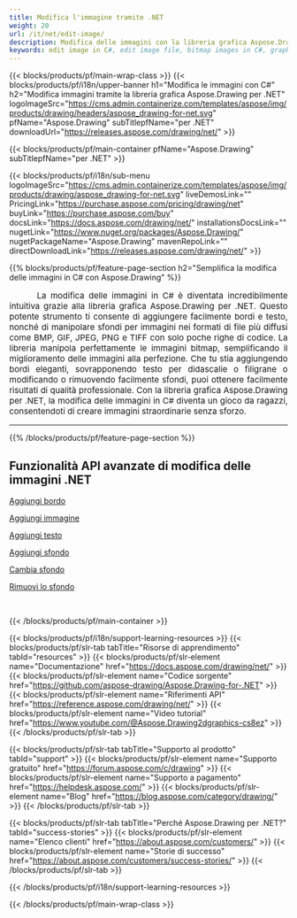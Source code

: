 ```yaml
---
title: Modifica l'immagine tramite .NET
weight: 20
url: /it/net/edit-image/
description: Modifica delle immagini con la libreria grafica Aspose.Drawing per .NET (C#) per aggiungere bordi all'immagine, testo e modificare o rimuovere lo sfondo
keywords: edit image in C#, edit image file, bitmap images in C#, graphic library per .NET, add image, add border, Aggiungi testo, add background, change background, remove background
---
```


{{< blocks/products/pf/main-wrap-class >}}
{{< blocks/products/pf/i18n/upper-banner h1="Modifica le immagini con C#" h2="Modifica immagini tramite la libreria grafica Aspose.Drawing per .NET" logoImageSrc="https://cms.admin.containerize.com/templates/aspose/img/products/drawing/headers/aspose_drawing-for-net.svg" pfName="Aspose.Drawing" subTitlepfName="per .NET" downloadUrl="https://releases.aspose.com/drawing/net/" >}}

{{< blocks/products/pf/main-container pfName="Aspose.Drawing" subTitlepfName="per .NET" >}}

{{< blocks/products/pf/i18n/sub-menu logoImageSrc="https://cms.admin.containerize.com/templates/aspose/img/products/drawing/aspose_drawing-for-net.svg" liveDemosLink="" PricingLink="https://purchase.aspose.com/pricing/drawing/net" buyLink="https://purchase.aspose.com/buy" docsLink="https://docs.aspose.com/drawing/net/" installationsDocsLink="" nugetLink="https://www.nuget.org/packages/Aspose.Drawing/" nugetPackageName="Aspose.Drawing" mavenRepoLink="" directDownloadLink="https://releases.aspose.com/drawing/net/" >}}

{{% blocks/products/pf/feature-page-section  h2="Semplifica la modifica delle immagini in C# con Aspose.Drawing" %}}
<p align="justify" style="text-indent:50px;font-size:15px;" id="overview" name="overview">
La modifica delle immagini in C# è diventata incredibilmente intuitiva grazie alla libreria grafica Aspose.Drawing per .NET. Questo potente strumento ti consente di aggiungere facilmente bordi e testo, nonché di manipolare sfondi per immagini nei formati di file più diffusi come BMP, GIF, JPEG, PNG e TIFF con solo poche righe di codice. La libreria manipola perfettamente le immagini bitmap, semplificando il miglioramento delle immagini alla perfezione. Che tu stia aggiungendo bordi eleganti, sovrapponendo testo per didascalie o filigrane o modificando o rimuovendo facilmente sfondi, puoi ottenere facilmente risultati di qualità professionale. Con la libreria grafica Aspose.Drawing per .NET, la modifica delle immagini in C# diventa un gioco da ragazzi, consentendoti di creare immagini straordinarie senza sforzo.</p>

<hr/>
{{% /blocks/products/pf/feature-page-section %}}

<!--Feature-section Start-->
<div class="container-fluid features-section bg-gray singleproduct">
 <a class="anchor" id="features" name="features">
 </a>
 <div class="row">
  <div class="container">
   <h2 class="h2title">
    Funzionalità API avanzate di modifica delle immagini .NET
   </h2>
   <p>
   </p>
   <div class="col-lg-4">
    <em class="fa fa-pencil-square-o ico-blue fa-2x col-lg-2">
    </em>
    <p class="col-lg-10"><a href="add-border/">Aggiungi bordo</a>
    </p>
   </div>
   <div class="col-lg-4">
    <em class="fa fa-pencil-square-o ico-blue fa-2x col-lg-2">
    </em>
    <p class="col-lg-10">
     <a href="add-image/">Aggiungi immagine</a>
    </p>
   </div>
   <div class="col-lg-4">
    <em class="fa fa-font ico-blue fa-2x col-lg-2">
    </em>
    <p class="col-lg-10">
     <a href="add-text/">Aggiungi testo</a>
    </p>
   </div>
   <div class="col-lg-4">
    <em class="fa fa-pencil-square-o ico-blue fa-2x col-lg-2">
    </em>
    <p class="col-lg-10">
     <a href="add-background/">Aggiungi sfondo</a>
    </p>
   </div>
   <div class="col-lg-4">
    <em class="fa fa-cog ico-blue fa-2x col-lg-2">
    </em>
    <p class="col-lg-10">
     <a href="change-background/">Cambia sfondo</a>
    </p>
   </div>
   <div class="col-lg-4">
    <em class="fa fa-cog ico-blue fa-2x col-lg-2">
    </em>
    <p class="col-lg-10">
     <a href="remove-background/">Rimuovi lo sfondo</a>
    </p>
   </div>
  </div> 
 </div>
</div>  
<br/>

{{< /blocks/products/pf/main-container >}}

{{< blocks/products/pf/i18n/support-learning-resources >}}
{{< blocks/products/pf/slr-tab tabTitle="Risorse di apprendimento" tabId="resources" >}}
{{< blocks/products/pf/slr-element name="Documentazione" href="https://docs.aspose.com/drawing/net/" >}}
{{< blocks/products/pf/slr-element name="Codice sorgente" href="https://github.com/aspose-drawing/Aspose.Drawing-for-.NET" >}}
{{< blocks/products/pf/slr-element name="Riferimenti API" href="https://reference.aspose.com/drawing/net/" >}}
{{< blocks/products/pf/slr-element name="Video tutorial" href="https://www.youtube.com/@Aspose.Drawing2dgraphics-cs8ez" >}}
{{< /blocks/products/pf/slr-tab >}}

{{< blocks/products/pf/slr-tab tabTitle="Supporto al prodotto" tabId="support" >}}
{{< blocks/products/pf/slr-element name="Supporto gratuito" href="https://forum.aspose.com/c/drawing" >}}
{{< blocks/products/pf/slr-element name="Supporto a pagamento" href="https://helpdesk.aspose.com/" >}}
{{< blocks/products/pf/slr-element name="Blog" href="https://blog.aspose.com/category/drawing/" >}}
{{< /blocks/products/pf/slr-tab >}}

{{< blocks/products/pf/slr-tab tabTitle="Perché Aspose.Drawing per .NET?" tabId="success-stories" >}}
{{< blocks/products/pf/slr-element name="Elenco clienti" href="https://about.aspose.com/customers/" >}}
{{< blocks/products/pf/slr-element name="Storie di successo" href="https://about.aspose.com/customers/success-stories/" >}}
{{< /blocks/products/pf/slr-tab >}}

{{< /blocks/products/pf/i18n/support-learning-resources >}}

{{< /blocks/products/pf/main-wrap-class >}}
